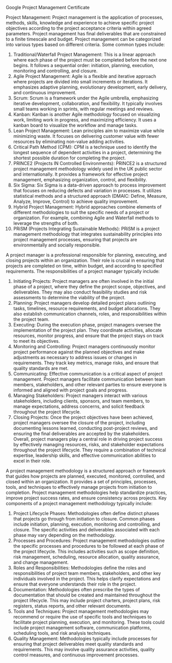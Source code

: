 Google Project Management Certificate

Project Management: Project management is the application of processes, methods, skills, knowledge and experience to achieve specific project objectives according to the project acceptance criteria within agreed parameters. Project management has final deliverables that are constrained to a finite timescale and budget.
Project management can be categorized into various types based on different criteria. Some common types include:
1.	Traditional/Waterfall Project Management: This is a linear approach where each phase of the project must be completed before the next one begins. It follows a sequential order: initiation, planning, execution, monitoring and controlling, and closure.
2.	Agile Project Management: Agile is a flexible and iterative approach where projects are divided into small increments or iterations. It emphasizes adaptive planning, evolutionary development, early delivery, and continuous improvement.
3.	Scrum: Scrum is a framework under the Agile umbrella, emphasizing iterative development, collaboration, and flexibility. It typically involves small teams working in sprints, with regular meetings and reviews.
4.	Kanban: Kanban is another Agile methodology focused on visualizing work, limiting work in progress, and maximizing efficiency. It uses a kanban board to visualize the workflow and manage tasks.
5.	Lean Project Management: Lean principles aim to maximize value while minimizing waste. It focuses on delivering customer value with fewer resources by eliminating non-value adding activities.
6.	Critical Path Method (CPM): CPM is a technique used to identify the longest sequence of dependent activities in a project, determining the shortest possible duration for completing the project.
7.	PRINCE2 (Projects IN Controlled Environments): PRINCE2 is a structured project management methodology widely used in the UK public sector and internationally. It provides a framework for effective project management, emphasizing organization, control, and flexibility.
8.	Six Sigma: Six Sigma is a data-driven approach to process improvement that focuses on reducing defects and variation in processes. It utilizes statistical methods and a structured approach (DMAIC: Define, Measure, Analyze, Improve, Control) to achieve quality improvement.
9.	Hybrid Project Management: Hybrid approaches combine elements of different methodologies to suit the specific needs of a project or organization. For example, combining Agile and Waterfall methods to leverage the strengths of both.
10.	PRiSM (Projects Integrating Sustainable Methods): PRiSM is a project management methodology that integrates sustainability principles into project management processes, ensuring that projects are environmentally and socially responsible.

A project manager is a professional responsible for planning, executing, and closing projects within an organization. Their role is crucial in ensuring that projects are completed on time, within budget, and according to specified requirements. The responsibilities of a project manager typically include:
1.	Initiating Projects: Project managers are often involved in the initial phase of a project, where they define the project scope, objectives, and deliverables. They may also conduct feasibility studies and risk assessments to determine the viability of the project.
2.	Planning: Project managers develop detailed project plans outlining tasks, timelines, resource requirements, and budget allocations. They also establish communication channels, roles, and responsibilities within the project team.
3.	Executing: During the execution phase, project managers oversee the implementation of the project plan. They coordinate activities, allocate resources, monitor progress, and ensure that the project stays on track to meet its objectives.
4.	Monitoring and Controlling: Project managers continuously monitor project performance against the planned objectives and make adjustments as necessary to address issues or changes in requirements. They track key metrics, manage risks, and ensure that quality standards are met.
5.	Communicating: Effective communication is a critical aspect of project management. Project managers facilitate communication between team members, stakeholders, and other relevant parties to ensure everyone is informed and aligned with project goals and progress.
6.	Managing Stakeholders: Project managers interact with various stakeholders, including clients, sponsors, and team members, to manage expectations, address concerns, and solicit feedback throughout the project lifecycle.
7.	Closing Projects: Once the project objectives have been achieved, project managers oversee the closure of the project, including documenting lessons learned, conducting post-project reviews, and ensuring the final deliverables are accepted by the stakeholders.
Overall, project managers play a central role in driving project success by effectively managing resources, risks, and stakeholder expectations throughout the project lifecycle. They require a combination of technical expertise, leadership skills, and effective communication abilities to excel in their role.

A project management methodology is a structured approach or framework that guides how projects are planned, executed, monitored, controlled, and closed within an organization. It provides a set of principles, processes, tools, and techniques to effectively manage projects from initiation to completion. Project management methodologies help standardize practices, improve project success rates, and ensure consistency across projects.
Key components of a project management methodology typically include:
1.	Project Lifecycle Phases: Methodologies often define distinct phases that projects go through from initiation to closure. Common phases include initiation, planning, execution, monitoring and controlling, and closure. The specific activities and deliverables associated with each phase may vary depending on the methodology.
2.	Processes and Procedures: Project management methodologies outline the specific processes and procedures to be followed at each phase of the project lifecycle. This includes activities such as scope definition, risk management, scheduling, resource allocation, quality assurance, and change management.
3.	Roles and Responsibilities: Methodologies define the roles and responsibilities of project team members, stakeholders, and other key individuals involved in the project. This helps clarify expectations and ensure that everyone understands their role in the project.
4.	Documentation: Methodologies often prescribe the types of documentation that should be created and maintained throughout the project lifecycle. This may include project charters, project plans, risk registers, status reports, and other relevant documents.
5.	Tools and Techniques: Project management methodologies may recommend or require the use of specific tools and techniques to facilitate project planning, execution, and monitoring. These tools could include project management software, communication platforms, scheduling tools, and risk analysis techniques.
6.	Quality Management: Methodologies typically include processes for ensuring that project deliverables meet quality standards and requirements. This may involve quality assurance activities, quality control measures, and continuous improvement processes.

